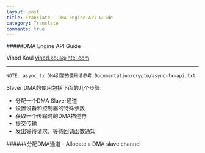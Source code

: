 ```yaml
---
layout: post
title: Translate - DMA Engine API Guide
category: Translate
comments: true
---
```


#####DMA Engine API Guide

Vinod Koul <vinod.koul@intel.com>

***

	NOTE: async_tx DMA引擎的使用请参考:Documentation/crypto/async-tx-api.txt

Slaver DMA的使用包括下面的几个步骤:

- 分配一个DMA Slaver通道
- 设置设备和控制器的特殊参数
- 获取一个传输时的DMA描述符
- 提交传输
- 发出等待请求，等待回调函数通知

######分配DMA通道 - Allocate a DMA slave channel
